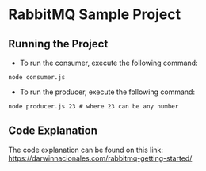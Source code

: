 # RabbitMQ Sample Project

## Running the Project

- To run the consumer, execute the following command:
```shell
node consumer.js
```

- To run the producer, execute the following command:
```shell
node producer.js 23 # where 23 can be any number
```

## Code Explanation

The code explanation can be found on this link: <br>
https://darwinnacionales.com/rabbitmq-getting-started/
